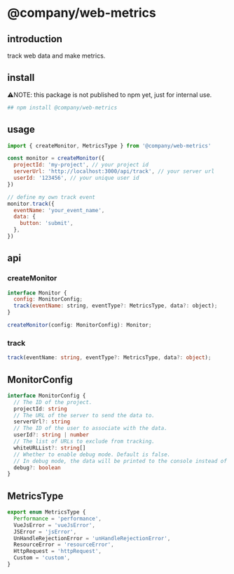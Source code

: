 # @company/web-metrics

## introduction

track web data and make metrics.

## install

⚠️NOTE: this package is not published to npm yet, just for internal use.

```bash
## npm install @company/web-metrics
```

## usage

```js
import { createMonitor, MetricsType } from '@company/web-metrics'

const monitor = createMonitor({
  projectId: 'my-project', // your project id
  serverUrl: 'http://localhost:3000/api/track', // your server url
  userId: '123456', // your unique user id
})

// define my own track event
monitor.track({
  eventName: 'your_event_name',
  data: {
    button: 'submit',
  },
})
```

## api

### createMonitor

```js
interface Monitor {
  config: MonitorConfig;
  track(eventName: string, eventType?: MetricsType, data?: object);
}

createMonitor(config: MonitorConfig): Monitor;
```

### track

```typescript
track(eventName: string, eventType?: MetricsType, data?: object);
```

## MonitorConfig

```ts
interface MonitorConfig {
  // The ID of the project.
  projectId: string
  // The URL of the server to send the data to.
  serverUrl?: string
  // The ID of the user to associate with the data.
  userId?: string | number
  // The list of URLs to exclude from tracking.
  whiteURLList?: string[]
  // Whether to enable debug mode. Default is false.
  // In debug mode, the data will be printed to the console instead of being sent to the server.
  debug?: boolean
}
```

## MetricsType

```ts
export enum MetricsType {
  Performance = 'performance',
  VueJsError = 'vueJsError',
  JSError = 'jsError',
  UnHandleRejectionError = 'unHandleRejectionError',
  ResourceError = 'resourceError',
  HttpRequest = 'httpRequest',
  Custom = 'custom',
}
```
